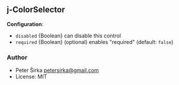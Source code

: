 ## j-ColorSelector

__Configuration__:

- `disabled` {Boolean} can disable this control
- `required` {Boolean} (optional) enables "required" (default: `false`)

### Author

- Peter Širka <petersirka@gmail.com>
- License: MIT